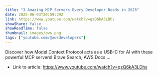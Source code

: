 ```yaml
---
title: "3 Amazing MCP Servers Every Developer Needs in 2025"
date: 2025-06-03T20:59:39Z
link: https://www.youtube.com/watch?v=qzQ6kA3LDhs
showShare: false
showReadTime: false
thumbnail: images/aws.png
tags: ["youtube.com/@awsdevelopers"]
---
```

Discover how Model Context Protocol acts as a USB-C for AI with these powerful MCP servers! Brave Search, AWS Docs ...

- Link to article: https://www.youtube.com/watch?v=qzQ6kA3LDhs
